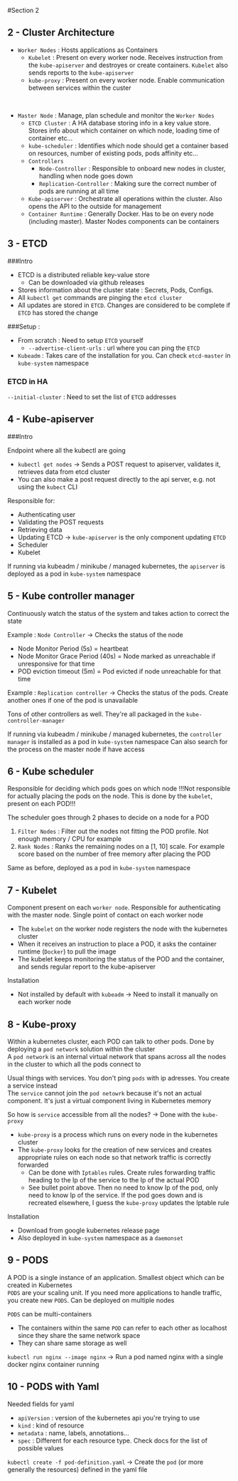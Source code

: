 #Section 2
## 2 - Cluster Architecture

* `Worker Nodes` : Hosts applications as Containers
    * `Kubelet` : Present on every worker node. Receives instruction from the `kube-apiserver` and destroyes or create containers. `Kubelet` also sends reports to the `kube-apiserver`
    * `kube-proxy` : Present on every worker node. Enable communication between services within the custer

<br>

* `Master Node` : Manage, plan schedule and monitor the `Worker Nodes`
    * `ETCD Cluster` : A HA database storing info in a key value store. Stores info about which container on which node, loading time of container etc...
    * `kube-scheduler` : Identifies which node should get a container based on resources, number of existing pods, pods affinity etc...
    * `Controllers`
        * `Node-Controller` : Responsible to onboard new nodes in cluster, handling when node goes down
        * `Replication-Controller` : Making sure the correct number of pods are running at all time
    * `Kube-apiserver` : Orchestrate all operations within the cluster. Also opens the API to the outside for management
    * `Container Runtime` : Generally Docker. Has to be on every node (including master). Master Nodes components can be containers 
    
## 3 - ETCD

###Intro 
* ETCD is a distributed reliable key-value store
    * Can be downloaded via github releases
* Stores information about the cluster state : Secrets, Pods, Configs.
* All `kubectl get` commands are pinging the `etcd cluster`
* All updates are stored in `ETCD`. Changes are considered to be complete if `ETCD` has stored the change  

###Setup : 
* From scratch : Need to setup `ETCD` yourself
    * `--advertise-client-urls` : url where you can ping the `ETCD`
* `Kubeadm` : Takes care of the installation for you. Can check `etcd-master` in `kube-system` namespace

### ETCD in HA
`--initial-cluster` : Need to set the list of `ETCD` addresses

## 4 - Kube-apiserver
###Intro

Endpoint where all the kubectl are going
  * `kubectl get nodes` -> Sends a POST request to apiserver, validates it, retrieves data from etcd cluster
  * You can also make a post request directly to the api server, e.g. not using the `kubect` CLI
  
Responsible for:
  * Authenticating user
  * Validating the POST requests
  * Retrieving data
  * Updating ETCD -> `kube-apiserver` is the only component updating `ETCD`
  * Scheduler
  * Kubelet

If running via kubeadm / minikube / managed kubernetes, the `apiserver` is deployed as a pod in `kube-system` namespace

## 5 - Kube controller manager

Continuously watch the status of the system and takes action to correct the state

Example : `Node Controller` -> Checks the status of the node
* Node Monitor Period (5s) = heartbeat
* Node Monitor Grace Period (40s) = Node marked as unreachable if unresponsive for that time
* POD eviction timeout (5m) = Pod evicted if node unreachable for that time

Example : `Replication controller` -> Checks the status of the pods. Create another ones if one of the pod is unavailable

Tons of other controllers as well. They're all packaged in the `kube-controller-manager`

If running via kubeadm / minikube / managed kubernetes, the `controller manager` is installed as a pod in `kube-system` namespace
Can also search for the process on the master node if have access

## 6 - Kube scheduler

Responsible for deciding which pods goes on which node
!!!Not responsible for actually placing the pods on the node. This is done by the `kubelet`, present on each POD!!!

The scheduler goes through 2 phases to decide on a node for a POD
1. `Filter Nodes` : Filter out the nodes not fitting the POD profile. Not enough memory / CPU for example
2. `Rank Nodes` : Ranks the remaining nodes on a [1, 10] scale. For example score based on the number of free memory after placing the POD

Same as before, deployed as a pod in `kube-system` namespace

## 7 - Kubelet

Component present on each `worker node`. Responsible for authenticating with the master node. Single point of contact on each worker node

* The `kubelet` on the worker node registers the node with the kubernetes cluster
* When it receives an instruction to place a POD, it asks the container runtime (`Docker`) to pull the image
* The kubelet keeps monitoring the status of the POD and the container, and sends regular report to the kube-apiserver

Installation
* Not installed by default with `kubeadm` -> Need to install it manually on each worker node

## 8 - Kube-proxy

Within a kubernetes cluster, each POD can talk to other pods. Done by deploying a `pod network` solution within the cluster  
A `pod network` is an internal virtual network that spans across all the nodes in the cluster to which all the pods connect to  

Usual things with services. You don't ping `pods` with ip adresses. You create a service instead  
The `service` cannot join the `pod netowrk` because it's not an actual component. It's just a virtual component living in Kubernetes memory

So how is `service` accessible from all the nodes? -> Done with the `kube-proxy`  
* `kube-proxy` is a process which runs on every node in the kubernetes cluster
* The `kube-proxy` looks for the creation of new services and creates appropriate rules on each node so that network traffic is correctly forwarded
  * Can be done with `Iptables` rules. Create rules forwarding traffic heading to the Ip of the service to the Ip of the actual POD
  * See bullet point above. Then no need to know Ip of the pod, only need to know Ip of the service. If the pod goes down and is recreated elsewhere, I guess the `kube-proxy` updates the Iptable rule
  
Installation
* Download from google kubernetes release page
* Also deployed in `kube-system` namespace as a `daemonset`

## 9 - PODS

A POD is a single instance of an application. Smallest object which can be created in Kubernetes  
`PODS` are your scaling unit. If you need more applications to handle traffic, you create new `PODS`. Can be deployed on multiple nodes  

`PODS` can be multi-containers
* The containers within the same `POD` can refer to each other as localhost since they share the same network space
* They can share same storage as well  

`kubectl run nginx --image nginx` -> Run a pod named nginx with a single docker nginx container running

## 10 - PODS with Yaml

Needed fields for yaml
* `apiVersion` : version of the kubernetes api you're trying to use
* `kind` : kind of resource
* `metadata` : name, labels, annotations...
* `spec` : Different for each resource type. Check docs for the list of possible values

`kubectl create -f pod-definition.yaml` -> Create the `pod` (or more generally the resources) defined in the yaml file
